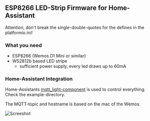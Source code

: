 ## ESP8266 LED-Strip Firmware for Home-Assistant 

Attention, don't break the single-double-quotes for the defines in the platformio.ini!

### What you need
- ESP8266 (Wemos D1 Mini or similar)
- WS2812b based LED stripe
    - sufficient power supply, every led draws up to 60mA

### Home-Assistant Integration
Home-Assistants [mqtt_light-component](https://www.home-assistant.io/components/light.mqtt/) is used to control everything. Check the example-directory.

The MQTT-topic and hostname is based on the mac of the Wemos.

![Screeshot](https://github.com/schmic/esp-ha-led-strip/raw/master/example/ha.png)
